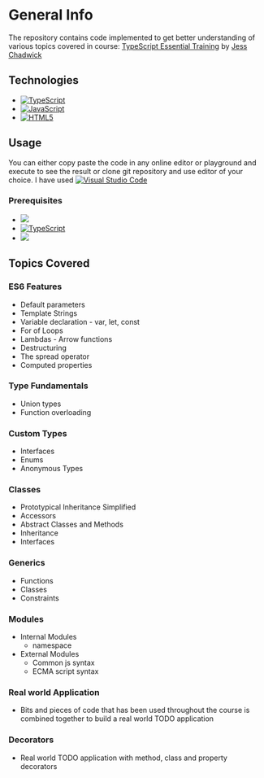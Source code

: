 # General Info
The repository contains code implemented to get better understanding of various topics covered in course:
<a href="https://www.linkedin.com/learning/typescript-essential-training">TypeScript Essential Training</a> by <a href="https://github.com/jchadwick">Jess Chadwick</a>

## Technologies
* <a href="https://www.typescriptlang.org/"><img alt="TypeScript" src="https://img.shields.io/badge/typescript-4.3.5-blue"/></a>
* <a href="https://developer.mozilla.org/en-US/docs/Web/JavaScript"><img alt="JavaScript" src="https://img.shields.io/badge/javascript-%20-brightgreen"/></a>
* <a href="https://developer.mozilla.org/en-US/docs/Glossary/HTML5"><img alt="HTML5" src="https://img.shields.io/badge/HTML-%205-yellow"/></a>

## Usage
You can either copy paste the code in any online editor or playground and execute to see the result or clone git repository and use editor of your choice. I have used <a href="https://code.visualstudio.com/"><img alt="Visual Studio Code" src="https://img.shields.io/badge/Editor-%20Visual%20Studio%20Code-blue"/></a>
### Prerequisites
* <a href="https://nodejs.org/en/"><img src="https://img.shields.io/badge/node-14.17.3-brightgreen"/></a>
* <a href="https://www.typescriptlang.org/"><img alt="TypeScript" src="https://img.shields.io/badge/typescript-4.3.5-blue"/></a>
* <a href="https://marketplace.visualstudio.com/items?itemName=ritwickdey.LiveServer"><img src="https://img.shields.io/badge/Web%20Server-Live%20Server-orange"></a>

## Topics Covered
### ES6 Features
- Default parameters
- Template Strings
- Variable declaration - var, let, const
- For of Loops
- Lambdas - Arrow functions
- Destructuring
- The spread operator
- Computed properties

### Type Fundamentals
- Union types
- Function overloading

### Custom Types
- Interfaces
- Enums
- Anonymous Types

### Classes
- Prototypical Inheritance Simplified
- Accessors
- Abstract Classes and Methods
- Inheritance
- Interfaces

### Generics
- Functions
- Classes
- Constraints

### Modules
- Internal Modules
  - namespace
- External Modules
  - Common js syntax
  - ECMA script syntax

### Real world Application
- Bits and pieces of code that has been used throughout the course is combined together to build a real world TODO application

### Decorators
- Real world TODO application with method, class and property decorators
